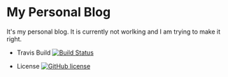 # My Personal Blog
It's my personal blog. It is currently not worlking and I am trying to make it right.

* Travis Build [![Build Status](https://travis-ci.com/40437404/40437404.github.io.svg?branch=gh-pages)](https://travis-ci.com/40437404/40437404.github.io)

* License [![GitHub license](https://img.shields.io/github/license/40437404/40437404.github.io)](https://github.com/40437404/40437404.github.io/blob/master/LICENSE)